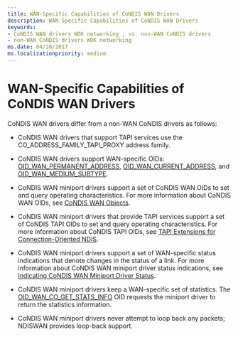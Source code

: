 ```yaml
---
title: WAN-Specific Capabilities of CoNDIS WAN Drivers
description: WAN-Specific Capabilities of CoNDIS WAN Drivers
keywords:
- CoNDIS WAN drivers WDK networking , vs. non-WAN CoNDIS drivers
- non-WAN CoNDIS drivers WDK networking
ms.date: 04/20/2017
ms.localizationpriority: medium
---
```


# WAN-Specific Capabilities of CoNDIS WAN Drivers





CoNDIS WAN drivers differ from a non-WAN CoNDIS drivers as follows:

-   CoNDIS WAN drivers that support TAPI services use the CO\_ADDRESS\_FAMILY\_TAPI\_PROXY address family.

-   CoNDIS WAN drivers support WAN-specific OIDs: [OID\_WAN\_PERMANENT\_ADDRESS](/previous-versions/windows/hardware/network/ff561220(v=vs.85)), [OID\_WAN\_CURRENT\_ADDRESS](/previous-versions/windows/hardware/network/ff561200(v=vs.85)), and [OID\_WAN\_MEDIUM\_SUBTYPE](/previous-versions/windows/hardware/network/ff561216(v=vs.85)).

-   CoNDIS WAN miniport drivers support a set of CoNDIS WAN OIDs to set and query operating characteristics. For more information about CoNDIS WAN OIDs, see [CoNDIS WAN Objects](/windows-hardware/drivers/ddi/ntddndis/index).

-   CoNDIS WAN miniport drivers that provide TAPI services support a set of CoNDIS TAPI OIDs to set and query operating characteristics. For more information about CoNDIS TAPI OIDs, see [TAPI Extensions for Connection-Oriented NDIS](./tapi-extension-oids-for-connection-oriented-ndis.md).

-   CoNDIS WAN miniport drivers support a set of WAN-specific status indications that denote changes in the status of a link. For more information about CoNDIS WAN miniport driver status indications, see [Indicating CoNDIS WAN Miniport Driver Status](indicating-condis-wan-miniport-driver-status.md).

-   CoNDIS WAN miniport drivers keep a WAN-specific set of statistics. The [OID\_WAN\_CO\_GET\_STATS\_INFO](./oid-wan-co-get-stats-info.md) OID requests the miniport driver to return the statistics information.

-   CoNDIS WAN miniport drivers never attempt to loop back any packets; NDISWAN provides loop-back support.

 

